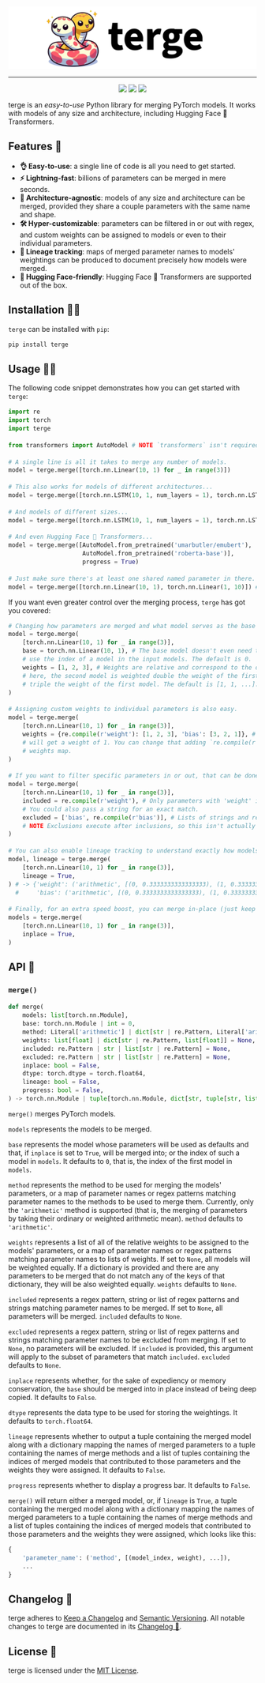 ![terge logo](https://github.com/umarbutler/terge/raw/main/assets/banner.svg)

-----------------------------------------------------------------------------
<p align="center"><a href="https://pypi.org/project/terge/" alt="PyPI Version"><img src="https://img.shields.io/pypi/v/terge"></a> <a href="https://github.com/umarbutler/terge/actions/workflows/ci.yml" alt="Build Status"><img src="https://img.shields.io/github/actions/workflow/status/umarbutler/terge/ci.yml?branch=main"></a> <a href="https://app.codecov.io/gh/umarbutler/terge" alt="Code Coverage"><img src="https://img.shields.io/codecov/c/github/umarbutler/terge"></a> <!-- <a href="https://pypistats.org/packages/terge" alt="Downloads"><img src="https://img.shields.io/pypi/dm/terge"></a> --> </p>

terge is an *easy-to-use* Python library for merging PyTorch models. It works with models of any size and architecture, including Hugging Face 🤗 Transformers.

## Features 🎯
- **👌 Easy-to-use**: a single line of code is all you need to get started.
- **⚡ Lightning-fast**: billions of parameters can be merged in mere seconds.
- **📐 Architecture-agnostic**: models of any size and architecture can be merged, provided they share a couple parameters with the same name and shape.
- **🛠️ Hyper-customizable**: parameters can be filtered in or out with regex, and custom weights can be assigned to models or even to their individual parameters.
- **🌳 Lineage tracking**: maps of merged parameter names to models' weightings can be produced to document precisely how models were merged.
- **🤗 Hugging Face-friendly**: Hugging Face 🤗 Transformers are supported out of the box.

## Installation 🧑‍🔧
`terge` can be installed with `pip`:
```bash
pip install terge
```

## Usage 👩‍💻
The following code snippet demonstrates how you can get started with `terge`:
```python
import re
import torch
import terge

from transformers import AutoModel # NOTE `transformers` isn't required, this is just for demo purposes.

# A single line is all it takes to merge any number of models.
model = terge.merge([torch.nn.Linear(10, 1) for _ in range(3)])

# This also works for models of different architectures...
model = terge.merge([torch.nn.LSTM(10, 1, num_layers = 1), torch.nn.LSTM(10, 1, num_layers = 2)])

# And models of different sizes...
model = terge.merge([torch.nn.LSTM(10, 1, num_layers = 1), torch.nn.LSTM(100, 1, num_layers = 2)])

# And even Hugging Face 🤗 Transformers...
model = terge.merge([AutoModel.from_pretrained('umarbutler/emubert'),
                     AutoModel.from_pretrained('roberta-base')],
                     progress = True)

# Just make sure there's at least one shared named parameter in there.
model = terge.merge([torch.nn.Linear(10, 1), torch.nn.Linear(1, 10)]) # -> terge.NoParametersToMergeWarning
```

If you want even greater control over the merging process, `terge` has got you covered:
```python
# Changing how parameters are merged and what model serves as the base is trivial.
model = terge.merge(
    [torch.nn.Linear(10, 1) for _ in range(3)],
    base = torch.nn.Linear(10, 1), # The base model doesn't even need to be getting merged! You can also
    # use the index of a model in the input models. The default is 0.
    weights = [1, 2, 3], # Weights are relative and correspond to the order of the input models such that,
    # here, the second model is weighted double the weight of the first model and the third model is weighted
    # triple the weight of the first model. The default is [1, 1, ...].
)

# Assigning custom weights to individual parameters is also easy.
model = terge.merge(
    [torch.nn.Linear(10, 1) for _ in range(3)],
    weights = {re.compile(r'weight'): [1, 2, 3], 'bias': [3, 2, 1]}, # Anything that doesn't match this map
    # will get a weight of 1. You can change that adding `re.compile(r'.*'): [...]` to the *end* of your
    # weights map.
)

# If you want to filter specific parameters in or out, that can be done too.
model = terge.merge(
    [torch.nn.Linear(10, 1) for _ in range(3)],
    included = re.compile(r'weight'), # Only parameters with 'weight' in their name will be merged.
    # You could also pass a string for an exact match.
    excluded = ['bias', re.compile(r'bias')], # Lists of strings and regex patterns work as well.
    # NOTE Exclusions execute after inclusions, so this isn't actually necessary.
)

# You can also enable lineage tracking to understand exactly how models got merged.
model, lineage = terge.merge(
    [torch.nn.Linear(10, 1) for _ in range(3)],
    lineage = True,
) # -> {'weight': ('arithmetic', [(0, 0.3333333333333333), (1, 0.3333333333333333), (2, 0.3333333333333333)]),
  #     'bias': ('arithmetic', [(0, 0.3333333333333333), (1, 0.3333333333333333), (2, 0.3333333333333333)])}

# Finally, for an extra speed boost, you can merge in-place (just keep in mind, this will modify your base model).
models = terge.merge(
    [torch.nn.Linear(10, 1) for _ in range(3)],
    inplace = True,
)
```

## API 🧩
### `merge()`
```python
def merge(
    models: list[torch.nn.Module],
    base: torch.nn.Module | int = 0,
    method: Literal['arithmetic'] | dict[str | re.Pattern, Literal['arithmetic']] = 'arithmetic',
    weights: list[float] | dict[str | re.Pattern, list[float]] = None,
    included: re.Pattern | str | list[str | re.Pattern] = None,
    excluded: re.Pattern | str | list[str | re.Pattern] = None,
    inplace: bool = False,
    dtype: torch.dtype = torch.float64,
    lineage: bool = False,
    progress: bool = False,
) -> torch.nn.Module | tuple[torch.nn.Module, dict[str, tuple[str, list[tuple[int, float]]]]]
```

`merge()` merges PyTorch models.

`models` represents the models to be merged.

`base` represents the model whose parameters will be used as defaults and that, if `inplace` is set to `True`, will be merged into; or the index of such a model in `models`. It defaults to `0`, that is, the index of the first model in `models`.

`method` represents the method to be used for merging the models' parameters, or a map of parameter names or regex patterns matching parameter names to the methods to be used to merge them. Currently, only the `'arithmetic'` method is supported (that is, the merging of parameters by taking their ordinary or weighted arithmetic mean). `method` defaults to `'arithmetic'`.

`weights` represents a list of all of the relative weights to be assigned to the models' parameters, or a map of parameter names or regex patterns matching parameter names to lists of weights. If set to `None`, all models will be weighted equally. If a dictionary is provided and there are any parameters to be merged that do not match any of the keys of that dictionary, they will be also weighted equally. `weights` defaults to `None`.

`included` represents a regex pattern, string or list of regex patterns and strings matching parameter names to be merged. If set to `None`, all parameters will be merged. `included` defaults to `None`.

`excluded` represents a regex pattern, string or list of regex patterns and strings matching parameter names to be excluded from merging. If set to `None`, no parameters will be excluded. If `included` is provided, this argument will apply to the subset of parameters that match `included`. `excluded` defaults to `None`.

`inplace` represents whether, for the sake of expediency or memory conservation, the `base` should be merged into in place instead of being deep copied. It defaults to `False`.

`dtype` represents the data type to be used for storing the weightings. It defaults to `torch.float64`.

`lineage` represents whether to output a tuple containing the merged model along with a dictionary mapping the names of merged parameters to a tuple containing the names of merge methods and a list of tuples containing the indices of merged models that contributed to those parameters and the weights they were assigned. It defaults to `False`.

`progress` represents whether to display a progress bar. It defaults to `False`.

`merge()` will return either a merged model, or, if `lineage` is `True`, a tuple containing the merged model along with a dictionary mapping the names of merged parameters to a tuple containing the names of merge methods and a list of tuples containing the indices of merged models that contributed to those parameters and the weights they were assigned, which looks like this:
```python
{
    'parameter_name': ('method', [(model_index, weight), ...]),
    ...
}
```

## Changelog 🔄
terge adheres to [Keep a Changelog](https://keepachangelog.com/en/1.0.0/) and [Semantic Versioning](https://semver.org/spec/v2.0.0.html). All notable changes to terge are documented in its [Changelog 🔄](https://github.com/umarbutler/terge/blob/main/CHANGELOG.md).

## License 📜
terge is licensed under the [MIT License](https://github.com/umarbutler/terge/blob/main/LICENSE).